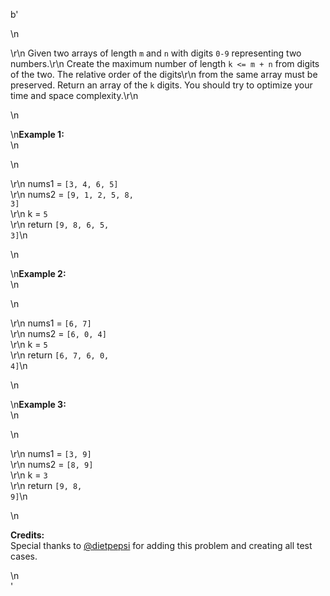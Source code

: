 b'<div class="question-description">\n<p><p>\r\n    Given two arrays of length <code>m</code> and <code>n</code> with digits <code>0-9</code> representing two numbers.\r\n    Create the maximum number of length <code>k &lt;= m + n</code> from digits of the two. The relative order of the digits\r\n    from the same array must be preserved. Return an array of the <code>k</code> digits. You should try to optimize your time and space complexity.\r\n</p>\n<p>\n<b>Example 1:</b><br/>\n</p>\n<p>\r\n    nums1 = <code>[3, 4, 6, 5]</code><br/>\r\n    nums2 = <code>[9, 1, 2, 5, 8, 3]</code><br/>\r\n    k = <code>5</code><br/>\r\n    return <code>[9, 8, 6, 5, 3]</code>\n</p>\n<p>\n<b>Example 2:</b><br/>\n</p>\n<p>\r\n    nums1 = <code>[6, 7]</code><br/>\r\n    nums2 = <code>[6, 0, 4]</code><br/>\r\n    k = <code>5</code><br/>\r\n    return <code>[6, 7, 6, 0, 4]</code>\n</p>\n<p>\n<b>Example 3:</b><br/>\n</p>\n<p>\r\n    nums1 = <code>[3, 9]</code><br/>\r\n    nums2 = <code>[8, 9]</code><br/>\r\n    k = <code>3</code><br/>\r\n    return <code>[9, 8, 9]</code>\n</p>\n<p><b>Credits:</b><br/>Special thanks to <a href="https://leetcode.com/discuss/user/dietpepsi">@dietpepsi</a> for adding this problem and creating all test cases.</p></p>\n</div>'